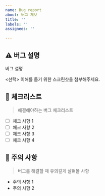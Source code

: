 ```yaml
---
name: Bug report
about: 버그 제보
title: ''
labels: ''
assignees: ''

---
```


## ⚠️ 버그 설명

버그 설명

<선택> 이해를 돕기 위한 스크린샷을 첨부해주세요.

## 📑 체크리스트

> 해결해야하는 버그 체크리스트

- [ ] 체크 사항 1
- [ ] 체크 사항 2
- [ ] 체크 사항 3
- [ ] 체크 사항 4

## 🚧 주의 사항

> 버그를 해결할 때 유의깊게 살펴볼 사항

- 주의 사항 1
- 주의 사항 2
